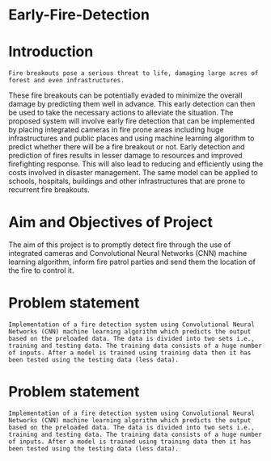 # Early-Fire-Detection

# Introduction
	Fire breakouts pose a serious threat to life, damaging large acres of forest and even infrastructures. 
These fire breakouts can be potentially evaded to minimize the overall damage by predicting them well in advance. 
This early detection can then be used to take the necessary actions to alleviate the situation. 
The proposed system will involve early fire detection that can be implemented by placing integrated cameras in fire prone areas including huge infrastructures and public places and using machine learning algorithm to predict whether there will be a fire breakout or not. 
Early detection and prediction of fires results in lesser damage to resources and improved firefighting response. 
This will also lead to reducing and efficiently using the costs involved in disaster management. 
The same model can be applied to schools, hospitals, buildings and other infrastructures that are prone to recurrent fire breakouts.

# Aim and Objectives of Project
The aim of this project is to promptly detect fire through the use of integrated cameras and Convolutional Neural Networks (CNN) machine learning algorithm, inform fire patrol parties and send them the location of the fire to control it.

# Problem statement
	Implementation of a fire detection system using Convolutional Neural Networks (CNN) machine learning algorithm which predicts the output based on the preloaded data. The data is divided into two sets i.e., training and testing data. The training data consists of a huge number of inputs. After a model is trained using training data then it has been tested using the testing data (less data).

# Problem statement
	Implementation of a fire detection system using Convolutional Neural Networks (CNN) machine learning algorithm which predicts the output based on the preloaded data. The data is divided into two sets i.e., training and testing data. The training data consists of a huge number of inputs. After a model is trained using training data then it has been tested using the testing data (less data).

